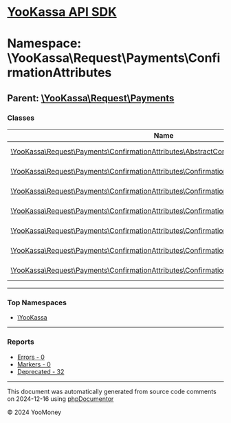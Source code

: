 # [YooKassa API SDK](../home.md)

# Namespace: \YooKassa\Request\Payments\ConfirmationAttributes

## Parent: [\YooKassa\Request\Payments](../namespaces/yookassa-request-payments.md)

### Classes

| Name | Summary |
| ---- | ------- |
| [\YooKassa\Request\Payments\ConfirmationAttributes\AbstractConfirmationAttributes](../classes/YooKassa-Request-Payments-ConfirmationAttributes-AbstractConfirmationAttributes.md) | Класс, представляющий модель AbstractConfirmationAttributes. |
| [\YooKassa\Request\Payments\ConfirmationAttributes\ConfirmationAttributesEmbedded](../classes/YooKassa-Request-Payments-ConfirmationAttributes-ConfirmationAttributesEmbedded.md) | Класс, представляющий модель ConfirmationAttributesEmbedded. |
| [\YooKassa\Request\Payments\ConfirmationAttributes\ConfirmationAttributesExternal](../classes/YooKassa-Request-Payments-ConfirmationAttributes-ConfirmationAttributesExternal.md) | Класс, представляющий модель ConfirmationAttributesExternal. |
| [\YooKassa\Request\Payments\ConfirmationAttributes\ConfirmationAttributesFactory](../classes/YooKassa-Request-Payments-ConfirmationAttributes-ConfirmationAttributesFactory.md) | Класс, представляющий модель ConfirmationAttributesFactory. |
| [\YooKassa\Request\Payments\ConfirmationAttributes\ConfirmationAttributesMobileApplication](../classes/YooKassa-Request-Payments-ConfirmationAttributes-ConfirmationAttributesMobileApplication.md) | Класс, представляющий модель ConfirmationAttributesMobileApplication. |
| [\YooKassa\Request\Payments\ConfirmationAttributes\ConfirmationAttributesQr](../classes/YooKassa-Request-Payments-ConfirmationAttributes-ConfirmationAttributesQr.md) | Класс, представляющий модель ConfirmationAttributesQr. |
| [\YooKassa\Request\Payments\ConfirmationAttributes\ConfirmationAttributesRedirect](../classes/YooKassa-Request-Payments-ConfirmationAttributes-ConfirmationAttributesRedirect.md) | Класс, представляющий модель ConfirmationAttributesRedirect. |

---

### Top Namespaces

* [\YooKassa](../namespaces/yookassa.md)

---

### Reports
* [Errors - 0](../reports/errors.md)
* [Markers - 0](../reports/markers.md)
* [Deprecated - 32](../reports/deprecated.md)

---

This document was automatically generated from source code comments on 2024-12-16 using [phpDocumentor](http://www.phpdoc.org/)

&copy; 2024 YooMoney